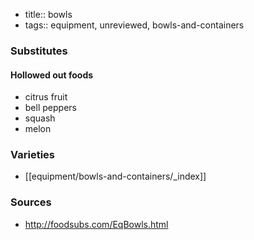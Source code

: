- title:: bowls
- tags:: equipment, unreviewed, bowls-and-containers
### Substitutes
#### Hollowed out foods
- citrus fruit
- bell peppers
- squash
- melon

### Varieties
* [[equipment/bowls-and-containers/_index]]

### Sources
* http://foodsubs.com/EqBowls.html
